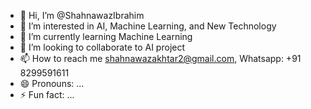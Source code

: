 - 👋 Hi, I’m @ShahnawazIbrahim
- 👀 I’m interested in AI, Machine Learning, and New Technology
- 🌱 I’m currently learning Machine Learning
- 💞️ I’m looking to collaborate to AI project
- 📫 How to reach me shahnawazakhtar2@gmail.com, Whatsapp: +91 8299591611
- 😄 Pronouns: ...
- ⚡ Fun fact: ...

<!---
ShahnawazIbrahim/ShahnawazIbrahim is a ✨ special ✨ repository because its `README.md` (this file) appears on your GitHub profile.
You can click the Preview link to take a look at your changes.
--->
